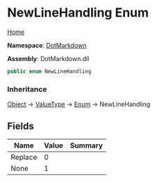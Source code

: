 # NewLineHandling Enum

[Home](../../README.md)

**Namespace**: [DotMarkdown](../README.md)

**Assembly**: DotMarkdown\.dll

```csharp
public enum NewLineHandling
```

### Inheritance

[Object](https://docs.microsoft.com/en-us/dotnet/api/system.object) &#x2192; [ValueType](https://docs.microsoft.com/en-us/dotnet/api/system.valuetype) &#x2192; [Enum](https://docs.microsoft.com/en-us/dotnet/api/system.enum) &#x2192; NewLineHandling

## Fields

| Name | Value | Summary |
| ---- | ----- | ------- |
| Replace | 0 |
| None | 1 |

